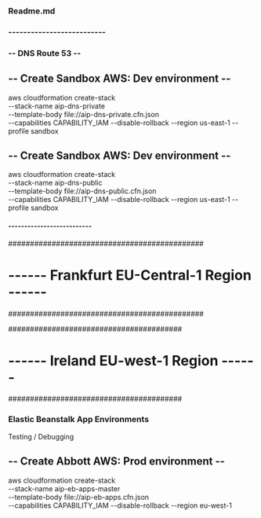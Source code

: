 ### Readme.md



### --------------------------
###    -- DNS Route 53 -- 
###


## -- Create Sandbox AWS: Dev environment --
aws cloudformation create-stack \
--stack-name aip-dns-private \
--template-body file://aip-dns-private.cfn.json \
--capabilities CAPABILITY_IAM --disable-rollback --region us-east-1 --profile sandbox

## -- Create Sandbox AWS: Dev environment --
aws cloudformation create-stack \
--stack-name aip-dns-public \
--template-body file://aip-dns-public.cfn.json \
--capabilities CAPABILITY_IAM --disable-rollback --region us-east-1 --profile sandbox
#### --------------------------







#############################################
# ------ Frankfurt EU-Central-1 Region ------
#############################################






########################################
# ------ Ireland EU-west-1 Region ------
########################################



### Elastic Beanstalk App Environments

Testing / Debugging
## -- Create Abbott AWS: Prod environment --
aws cloudformation create-stack \
--stack-name aip-eb-apps-master \
--template-body file://aip-eb-apps.cfn.json \
--capabilities CAPABILITY_IAM --disable-rollback --region eu-west-1 



